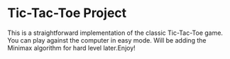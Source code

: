 
# Tic-Tac-Toe Project

This is a straightforward implementation of the classic Tic-Tac-Toe game. You can play against the computer in easy mode. Will be adding the Minimax algorithm for hard level later.Enjoy!


